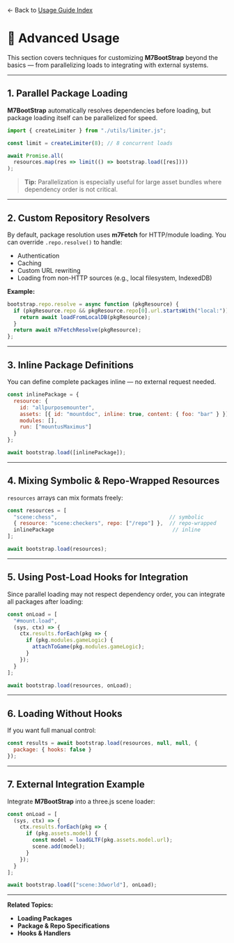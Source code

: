 ← Back to [Usage Guide Index](TOC.md)

# 🚀 Advanced Usage

This section covers techniques for customizing **M7BootStrap** beyond the basics — from parallelizing loads to integrating with external systems.

---

## 1. Parallel Package Loading

**M7BootStrap** automatically resolves dependencies before loading, but package loading itself can be parallelized for speed.

```js
import { createLimiter } from "./utils/limiter.js";

const limit = createLimiter(8); // 8 concurrent loads

await Promise.all(
  resources.map(res => limit(() => bootstrap.load([res])))
);
```

> **Tip:** Parallelization is especially useful for large asset bundles where dependency order is not critical.

---

## 2. Custom Repository Resolvers

By default, package resolution uses **m7Fetch** for HTTP/module loading.
You can override `.repo.resolve()` to handle:

* Authentication
* Caching
* Custom URL rewriting
* Loading from non-HTTP sources (e.g., local filesystem, IndexedDB)

**Example:**

```js
bootstrap.repo.resolve = async function (pkgResource) {
  if (pkgResource.repo && pkgResource.repo[0].url.startsWith("local:")) {
    return await loadFromLocalDB(pkgResource);
  }
  return await m7FetchResolve(pkgResource);
};
```

---

## 3. Inline Package Definitions

You can define complete packages inline — no external request needed.

```js
const inlinePackage = {
  resource: {
    id: "allpurposemounter",
    assets: [{ id: "mountdoc", inline: true, content: { foo: "bar" } }],
    modules: [],
    run: ["mountusMaximus"]
  }
};

await bootstrap.load([inlinePackage]);
```

---

## 4. Mixing Symbolic & Repo-Wrapped Resources

`resources` arrays can mix formats freely:

```js
const resources = [
  "scene:chess",                                    // symbolic
  { resource: "scene:checkers", repo: ["/repo"] },  // repo-wrapped
  inlinePackage                                      // inline
];

await bootstrap.load(resources);
```

---

## 5. Using Post-Load Hooks for Integration

Since parallel loading may not respect dependency order, you can integrate all packages after loading:

```js
const onLoad = [
  "#mount.load",
  (sys, ctx) => {
    ctx.results.forEach(pkg => {
      if (pkg.modules.gameLogic) {
        attachToGame(pkg.modules.gameLogic);
      }
    });
  }
];

await bootstrap.load(resources, onLoad);
```

---

## 6. Loading Without Hooks

If you want full manual control:

```js
const results = await bootstrap.load(resources, null, null, {
  package: { hooks: false }
});
```

---

## 7. External Integration Example

Integrate **M7BootStrap** into a three.js scene loader:

```js
const onLoad = [
  (sys, ctx) => {
    ctx.results.forEach(pkg => {
      if (pkg.assets.model) {
        const model = loadGLTF(pkg.assets.model.url);
        scene.add(model);
      }
    });
  }
];

await bootstrap.load(["scene:3dworld"], onLoad);
```

---

**Related Topics:**

* **Loading Packages**
* **Package & Repo Specifications**
* **Hooks & Handlers**
